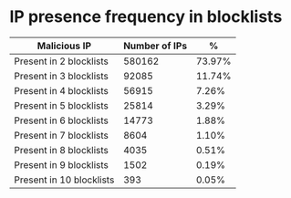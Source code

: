 # IP presence frequency in blocklists
| Malicious IP | Number of IPs | % |
|----|----|----|
| Present in 2 blocklists | 580162 | 73.97% |
| Present in 3 blocklists | 92085 | 11.74% |
| Present in 4 blocklists | 56915 | 7.26% |
| Present in 5 blocklists | 25814 | 3.29% |
| Present in 6 blocklists | 14773 | 1.88% |
| Present in 7 blocklists | 8604 | 1.10% |
| Present in 8 blocklists | 4035 | 0.51% |
| Present in 9 blocklists | 1502 | 0.19% |
| Present in 10 blocklists | 393 | 0.05% |
